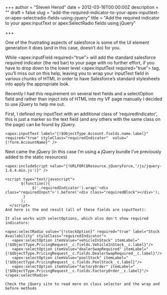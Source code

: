 +++
author = "Steven Herod"
date = 2012-03-16T00:00:00Z
description = ""
draft = false
slug = "add-the-required-indicator-to-your-apex-inputtext-or-apex-selectradio-fields-using-jquery"
title = "Add the required indicator to your apex:inputText or apex:SelectRadio fields using jQuery"

+++


One of the frustrating aspects of salesforce is some of the UI element generation it does (and in this case, doesn’t do) for you.

While <apex:inputField required=”true”> will add the standard salesforce required indicator (the red bar) to your page with no further effort, if you have to drop down to the lower level <apex:inputText required=”true”> tag, you’ll miss out on this help, leaving you to wrap your inputText field in various chunks of HTML in order to have Salesforce’s standard stylesheets into apply the appropriate look.

Recently I had this requirement on several text fields and a selectOption field and rather than inject lots of HTML into my VF page manually I decided to use jQuery to help me out.

First, I defined my inputText with an additional class of ‘requiredIndicator’, this is just a marker so the text field (and any others with the same class on the page) can be found by jQuery.

```
<apex:inputText label="{!$ObjectType.Account.fields.name.label}" required="true" styleClass="requiredIndicator"  value="{!form.AccountName}" />
```

Next came the jQuery (in this case I’m using a jQuery bundle I’ve previously added to the static resources)

```
<apex:includeScript value="{!URLFOR($Resource.jQueryForce,'/js/jquery-1.6.4.min.js')}" />

<script type="text/javascript">
	   $(function(){
	  		$('.requiredIndicator').wrap('<div class="requiredInput">').before('<div class="requiredBlock"></div>');
	  	}
	   );
  </script>
And here is the end result (all of these fields are inputText):

It also works with selectOptions, which also don't show required indicators:

<apex:selectRadio value="{!stockOption}" required="true" label="Stock Availability" styleClass="requiredIndicator"> 
   <apex:selectOption itemValue="vehicleInStock" itemLabel="{!$ObjectType.PricingRequest__c.fields.VehicleInStock__c.label}"/>                    
   <apex:selectOption itemValue="dealerSwapRequired" itemLabel="{!$ObjectType.PricingRequest__c.fields.DealerSwapRequired__c.label}"/>
   <apex:selectOption itemValue="poolStock" itemLabel="{!$ObjectType.PricingRequest__c.fields.PoolStock__c.label}"/> 
   <apex:selectOption itemValue="factoryOrder" itemLabel="{!$ObjectType.PricingRequest__c.fields.FactoryOrder__c.label}"/> 
</apex:selectRadio>

Check the jQuery site to read more on class selector and the wrap and before methods
```

